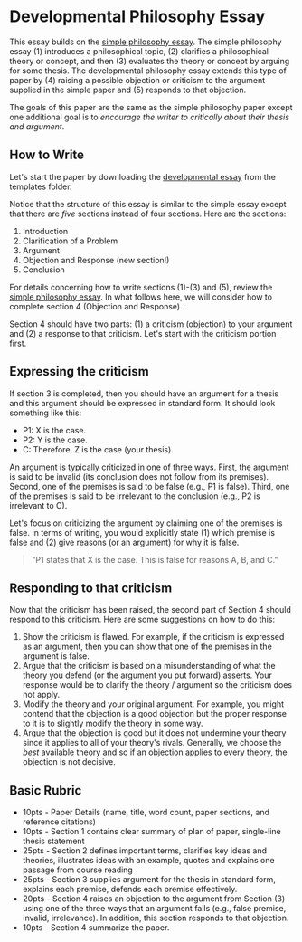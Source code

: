# Developmental Philosophy Essay

This essay builds on the [simple philosophy essay](../assignments/simple_essay.md). The simple philosophy essay (1) introduces a philosophical topic, (2) clarifies a philosophical theory or concept, and then (3) evaluates the theory or concept by arguing for some thesis. The developmental philosophy essay extends this type of paper by (4) raising a possible objection or criticism to the argument supplied in the simple paper and (5) responds to that objection. 

The goals of this paper are the same as the simple philosophy paper except one additional goal is to *encourage the writer to critically about their thesis and argument*.

## How to Write

Let's start the paper by downloading the [developmental essay](https://github.com/davidagler/howtowritephilosophy/tree/main/templates) from the templates folder.

Notice that the structure of this essay is similar to the simple essay except that there are *five* sections instead of four sections. Here are the sections:

1. Introduction
2. Clarification of a Problem
3. Argument
4. Objection and Response (new section!)
5. Conclusion

For details concerning how to write sections (1)-(3) and (5), review the [simple philosophy essay](../assignments/simple_essay.md). In what follows here, we will consider how to complete section 4 (Objection and Response).

Section 4  should have two parts: (1) a criticism (objection) to your argument and (2) a response to that criticism. Let's start with the criticism portion first.

## Expressing the criticism

If section 3 is completed, then you should have an argument for a thesis and this argument should be expressed in standard form. It should look something like this:

- P1: X is the case.
- P2: Y is the case.
- C: Therefore, Z is the case (your thesis).

An argument is typically criticized in one of three ways. First, the argument is said to be invalid (its conclusion does not follow from its premises). Second, one of the premises is said to be false (e.g., P1 is false). Third, one of the premises is said to be irrelevant to the conclusion (e.g., P2 is irrelevant to C). 

Let's focus on criticizing the argument by claiming one of the premises is false. In terms of writing, you would explicitly state (1) which premise is false and (2) give reasons (or an argument) for why it is false. 

> "P1 states that X is the case. This is false for reasons A, B, and C."

## Responding to that criticism

Now that the criticism has been raised, the second part of Section 4 should respond to this criticism. Here are some suggestions on how to do this:

1. Show the criticism is flawed. For example, if the criticism is expressed as an argument, then you can show that one of the premises in the argument is false.
1. Argue that the criticism is based on a misunderstanding of what the theory you defend (or the argument you put forward) asserts. Your response would be to clarify the theory / argument so the criticism does not apply.
1. Modify the theory and your original argument. For example, you might contend that the objection is a good objection but the proper response to it is to slightly modify the theory in some way.
1. Argue that the objection is good but it does not undermine your theory since it applies to all of your theory's rivals. Generally, we choose the *best* available theory and so if an objection applies to every theory, the objection is not decisive. 

## Basic Rubric

- 10pts - Paper Details (name, title, word count, paper sections, and reference citations)
- 10pts - Section 1 contains clear summary of plan of paper, single-line thesis statement
- 25pts - Section 2 defines important terms, clarifies key ideas and theories, illustrates ideas with an example, quotes and explains one passage from course reading
- 25pts - Section 3 supplies argument for the thesis in standard form, explains each premise, defends each premise effectively.
- 20pts - Section 4 raises an objection to the argument from Section (3) using one of the three ways that an argument fails (e.g., false premise, invalid, irrelevance). In addition, this section responds to that objection.
- 10pts - Section 4 summarize the paper.
